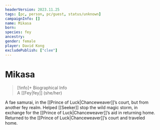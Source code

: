 ```yaml
---
headerVersion: 2023.11.25
tags: [pc, person, pc/guest, status/unknown]
campaignInfo: []
name: Mikasa
born:
species: fey
ancestry:
gender: female
player: David Kong
excludePublish: ["clee"]
---
```

# Mikasa
>[!info]+ Biographical Info  
> A [[Fey|fey]] (she/her)

A fae samurai, in the [[Prince of Luck|Chanceweaver]]’s court, but from another fey realm. Helped [[Seeker]] stop the wild magic storm, in exchange for the [[Prince of Luck|Chanceweaver]]’s aid in returning home. Returned to the [[Prince of Luck|Chanceweaver]]’s court and traveled home.